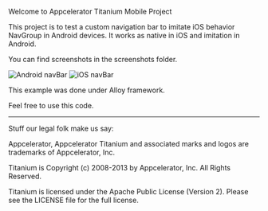 Welcome to Appcelerator Titanium Mobile Project

This project is to test a custom navigation bar to imitate iOS behavior NavGroup in Android devices.
It works as native in iOS and imitation in Android.

You can find screenshots in the screenshots folder.

![Android navBar](https://github.com/mcvendrell/Basic-custom-NavBar/blob/master/screenshots/AndroidScreen1.png)
![iOS navBar](https://github.com/mcvendrell/Basic-custom-NavBar/blob/master/screenshots/iPhoneScreen1.png)

This example was done under Alloy framework.

Feel free to use this code.

----------------------------------
Stuff our legal folk make us say:

Appcelerator, Appcelerator Titanium and associated marks and logos are 
trademarks of Appcelerator, Inc. 

Titanium is Copyright (c) 2008-2013 by Appcelerator, Inc. All Rights Reserved.

Titanium is licensed under the Apache Public License (Version 2). Please
see the LICENSE file for the full license.

